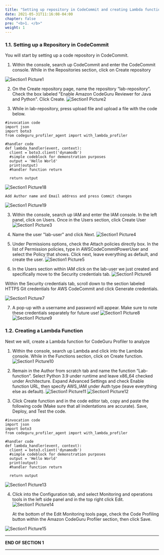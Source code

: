 ```yaml
---
title: "Setting up repository in CodeCommit and creating Lambda function"
date: 2021-05-31T11:16:08-04:00
chapter: false
pre: "<b>1. </b>"
weight: 1
---
```


### 1.1. Setting up a Repository in CodeCommit

You will start by setting up a code repository in CodeCommit.

1. Within the console, search up CodeCommit and enter the CodeCommit console. While in the Repositories section, click on Create repository

![Section1 Picture1](/Sustainability/images/chejna-lab-pics/section1pic1.png)

2. On the Create repository page, name the repository “lab-repository”.
Check the box labeled "Enable Amazon CodeGuru Reviewer for Java and Python".
Click Create.
![Section1 Picture2](/Sustainability/images/chejna-lab-pics/section1pic2.png)

3. While in lab-repository, press upload file and upload a file with the code below.
```
#invocation code
import json
import boto3
from codeguru_profiler_agent import with_lambda_profiler

#handler code
def lambda_handler(event, context):
  client = boto3.client('dynamodb')
  #simple codeblock for demonstration purposes  
  output = 'Hello World'
  print(output)
  #handler function return

  return output
```
![Section1 Picture18](/Sustainability/images/chejna-lab-pics/section1pic18.png)

    Add Author name and Email address and press Commit changes
![Section1 Picture19](/Sustainability/images/chejna-lab-pics/section1pic19.png)

3. Within the console, search up IAM and enter the IAM console. In the left panel, click on Users. Once in the Users section, click Create User
![Section1 Picture3](/Sustainability/images/chejna-lab-pics/section1pic3.png)

4. Name the user "lab-user" and click Next.
![Section1 Picture4](/Sustainability/images/chejna-lab-pics/section1pic4.png)

5. Under Permissions options, check the Attach policies directly box. In the list of Permission policies, type in AWSCodeCommitPowerUser and select the Policy that shows. Click next, leave everything as default, and create the user.
![Section1 Picture5](/Sustainability/images/chejna-lab-pics/section1pic5.png)

6. In the Users section within IAM click on the lab-user we just created and specifically move to the Security credentials tab. 
![Section1 Picture6](/Sustainability/images/chejna-lab-pics/section1pic6.png)

Within the Security credentials tab, scroll down to the section labeled HTTPS Git credentials for AWS CodeCommit and click Generate credentials.

![Section1 Picture7](/Sustainability/images/chejna-lab-pics/section1pic7.png)

7. A pop-up with a username and password will appear. Make sure to note these credentials separately for future use!
![Section1 Picture8](/Sustainability/images/chejna-lab-pics/section1pic8.png)
![Section1 Picture9](/Sustainability/images/chejna-lab-pics/section1pic9.png)

### 1.2. Creating a Lambda Function

Next we will, create a Lambda function for CodeGuru Profiler to analyze

1. Within the console, search up Lambda and click into the Lambda console. While in the Functions section, click on Create function.
![Section1 Picture10](/Sustainability/images/chejna-lab-pics/section1pic10.png)


2. Remain in the Author from scratch tab and name the function “Lab-function”. Select Python 3.9 under runtime and leave x86_64 checked under Architecture. Expand Advanced Settings and check Enable function URL, then specify AWS_IAM under Auth type (leave everything else as default). 
![Section1 Picture11](/Sustainability/images/chejna-lab-pics/section1pic11.png)
![Section1 Picture12](/Sustainability/images/chejna-lab-pics/section1pic12.png)

3. Click Create function and in the code editor tab, copy and paste the following code (Make sure that all indentations are accurate). Save, Deploy, and Test the code.
```
#invocation code
import json
import boto3
from codeguru_profiler_agent import with_lambda_profiler

#handler code
def lambda_handler(event, context):
  client = boto3.client('dynamodb')
  #simple codeblock for demonstration purposes  
  output = 'Hello World'
  print(output)
  #handler function return

  return output
```
![Section1 Picture13](/Sustainability/images/chejna-lab-pics/section1pic13.png)

4. Click into the Configuration tab, and select Monitoring and operations tools in the left side panel and in the top right click Edit.
![Section1 Picture14](/Sustainability/images/chejna-lab-pics/section1pic14.png)

    At the bottom of the Edit Monitoring tools page, check the Code Profiling button within the Amazon CodeGuru Profiler section, then click Save.

![Section1 Picture15](/Sustainability/images/chejna-lab-pics/section1pic15.png)
___
**END OF SECTION 1**
___
